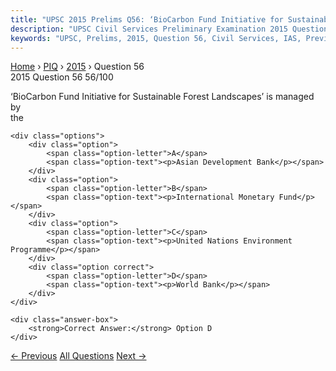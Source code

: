 ```yaml
---
title: "UPSC 2015 Prelims Q56: ‘BioCarbon Fund Initiative for Sustainable Forest Landscapes..."
description: "UPSC Civil Services Preliminary Examination 2015 Question 56 with options and answer"
keywords: "UPSC, Prelims, 2015, Question 56, Civil Services, IAS, Previous Year Questions"
---
```


<nav class="breadcrumb">
    <a href="../../">Home</a>
    <span>›</span>
    <a href="../">PIQ</a>
    <span>›</span>
    <a href="./">2015</a>
    <span>›</span>
    <span>Question 56</span>
</nav>

<div class="question-header">
    <div class="question-meta">
        <span class="year-badge">2015</span>
        <span class="question-number">Question 56</span>
        <span class="progress">56/100</span>
    </div>
    <div class="progress-bar">
        <div class="progress-fill" style="width: 56.0%"></div>
    </div>
</div>

<div class="question-content">
    <div class="question-text">
        <p>‘BioCarbon Fund Initiative for Sustainable Forest Landscapes’ is managed by<br />
the</p>
    </div>
    
    <div class="options">
        <div class="option">
            <span class="option-letter">A</span>
            <span class="option-text"><p>Asian Development Bank</p></span>
        </div>
        <div class="option">
            <span class="option-letter">B</span>
            <span class="option-text"><p>International Monetary Fund</p></span>
        </div>
        <div class="option">
            <span class="option-letter">C</span>
            <span class="option-text"><p>United Nations Environment Programme</p></span>
        </div>
        <div class="option correct">
            <span class="option-letter">D</span>
            <span class="option-text"><p>World Bank</p></span>
        </div>
    </div>

    <div class="answer-box">
        <strong>Correct Answer:</strong> Option D
    </div>
</div>

<div class="question-nav">
    <a href="../q055-with-reference-to-indian-history-which-of-the-foll/" class="nav-btn prev">← Previous</a>
    <a href="../" class="nav-btn center">All Questions</a>
    <a href="../q057-india-is-a-member-of-which-among-the-following-1-a/" class="nav-btn next">Next →</a>
</div>
